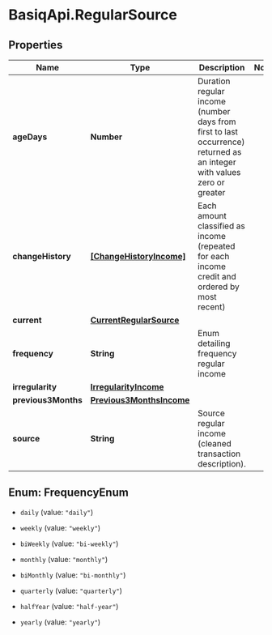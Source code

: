# BasiqApi.RegularSource

## Properties
Name | Type | Description | Notes
------------ | ------------- | ------------- | -------------
**ageDays** | **Number** | Duration regular income (number days from first to last occurrence) returned as an integer with values zero or greater | 
**changeHistory** | [**[ChangeHistoryIncome]**](ChangeHistoryIncome.md) | Each amount classified as income (repeated for each income credit and ordered by most recent) | 
**current** | [**CurrentRegularSource**](CurrentRegularSource.md) |  | 
**frequency** | **String** | Enum detailing frequency regular income | 
**irregularity** | [**IrregularityIncome**](IrregularityIncome.md) |  | 
**previous3Months** | [**Previous3MonthsIncome**](Previous3MonthsIncome.md) |  | 
**source** | **String** | Source regular income (cleaned transaction description). | 


<a name="FrequencyEnum"></a>
## Enum: FrequencyEnum


* `daily` (value: `"daily"`)

* `weekly` (value: `"weekly"`)

* `biWeekly` (value: `"bi-weekly"`)

* `monthly` (value: `"monthly"`)

* `biMonthly` (value: `"bi-monthly"`)

* `quarterly` (value: `"quarterly"`)

* `halfYear` (value: `"half-year"`)

* `yearly` (value: `"yearly"`)




